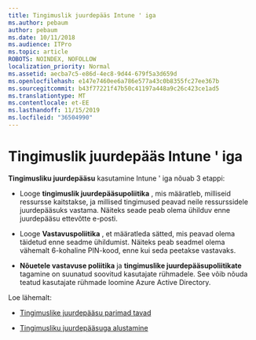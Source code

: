 ```yaml
---
title: Tingimuslik juurdepääs Intune ' iga
ms.author: pebaum
author: pebaum
ms.date: 10/11/2018
ms.audience: ITPro
ms.topic: article
ROBOTS: NOINDEX, NOFOLLOW
localization_priority: Normal
ms.assetid: aecba7c5-e86d-4ec8-9d44-679f5a3d659d
ms.openlocfilehash: e147e7460ee6a786e577a43c0b8355fc27ee367b
ms.sourcegitcommit: b43f77221f47b50c41197a448a9c26c423ce1ad5
ms.translationtype: MT
ms.contentlocale: et-EE
ms.lasthandoff: 11/15/2019
ms.locfileid: "36504990"
---
```

# <a name="conditional-access-with-intune"></a>Tingimuslik juurdepääs Intune ' iga

**Tingimusliku juurdepääsu** kasutamine Intune ' iga nõuab 3 etappi: 
  
- Looge **tingimuslik juurdepääsupoliitika** , mis määratleb, milliseid ressursse kaitstakse, ja millised tingimused peavad neile ressurssidele juurdepääsuks vastama. Näiteks seade peab olema ühilduv enne juurdepääsu ettevõtte e-posti. 
    
- Looge **Vastavuspoliitika** , et määratleda sätted, mis peavad olema täidetud enne seadme ühildumist. Näiteks peab seadmel olema vähemalt 6-kohaline PIN-kood, enne kui seda peetakse vastavaks. 
    
- **Nõuetele vastavuse poliitika** ja **tingimuslike juurdepääsupoliitikate** tagamine on suunatud soovitud kasutajate rühmadele. See võib nõuda teatud kasutajate rühmade loomine Azure Active Directory. 
    
Loe lähemalt:
  
- [Tingimuslike juurdepääsu parimad tavad](https://docs.microsoft.com/azure/active-directory/conditional-access/best-practices)
    
- [Tingimusliku juurdepääsuga alustamine](https://docs.microsoft.com/azure/active-directory/active-directory-conditional-access-azure-portal-get-started)
    

